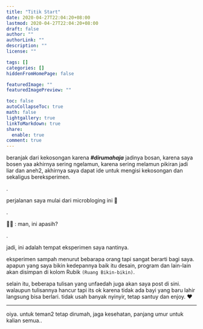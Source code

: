 ```yaml
---
title: "Titik Start"
date: 2020-04-27T22:04:20+08:00
lastmod: 2020-04-27T22:04:20+08:00
draft: false
author: ""
authorLink: ""
description: ""
license: ""

tags: []
categories: []
hiddenFromHomePage: false

featuredImage: ""
featuredImagePreview: ""

toc: false
autoCollapseToc: true
math: false
lightgallery: true
linkToMarkdown: true
share:
  enable: true
comment: true
---
```


beranjak dari kekosongan karena __*#dirumahaja*__ jadinya bosan,
karena saya bosen yaa akhirnya sering ngelamun,
karena sering melamun pikiran jadi liar dan aneh2, akhirnya saya dapat ide untuk mengisi kekosongan dan sekaligus bereksperimen. 

.

perjalanan saya mulai dari microbloging ini :rocket:

. 

:pouting_man: : man, ini apasih?

.

jadi, ini adalah tempat eksperimen saya nantinya. 

eksperimen sampah menurut bebarapa orang tapi sangat berarti bagi saya. apapun yang saya bikin kedepannya baik itu desain, program dan lain-lain akan disimpan di kolom Rubik `(Ruang Bikin-bikin)`.

selain itu, beberapa tulisan yang unfaedah juga akan saya post di sini. walaupun tulisannya hancur tapi its ok karena tidak ada bayi yang baru lahir langsung bisa berlari. tidak usah banyak nyinyir, tetap santuy dan enjoy. :heart:
___

oiya. untuk teman2 tetap dirumah, jaga kesehatan, panjang umur untuk kalian semua..